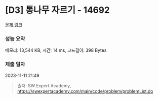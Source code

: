 # [D3] 통나무 자르기 - 14692 

[문제 링크](https://swexpertacademy.com/main/code/problem/problemDetail.do?contestProbId=AYJW0g-qlO8DFASv) 

### 성능 요약

메모리: 13,544 KB, 시간: 14 ms, 코드길이: 398 Bytes

### 제출 일자

2023-11-11 21:49



> 출처: SW Expert Academy, https://swexpertacademy.com/main/code/problem/problemList.do
